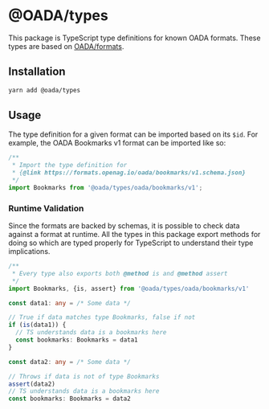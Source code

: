 # @OADA/types

This package is TypeScript type definitions for known OADA formats.
These types are based on [OADA/formats](https://github.com/OADA/formats).

## Installation

```sh
yarn add @oada/types
```

## Usage

The type definition for a given format can be imported based on its `$id`.
For example, the OADA Bookmarks v1 format can be imported like so:

```ts
/**
 * Import the type definition for
 * {@link https://formats.openag.io/oada/bookmarks/v1.schema.json}
 */
import Bookmarks from '@oada/types/oada/bookmarks/v1';
```

### Runtime Validation

Since the formats are backed by schemas,
it is possible to check data against a format at runtime.
All the types in this package export methods for doing so
which are typed properly for TypeScript to understand their type implications.

```ts
/**
 * Every type also exports both @method is and @method assert
 */
import Bookmarks, {is, assert} from '@oada/types/oada/bookmarks/v1'

const data1: any = /* Some data */

// True if data matches type Bookmarks, false if not
if (is(data1)) {
  // TS understands data is a bookmarks here
  const bookmarks: Bookmarks = data1
}

const data2: any = /* Some data */

// Throws if data is not of type Bookmarks
assert(data2)
// TS understands data is a bookmarks here
const bookmarks: Bookmarks = data2
```
